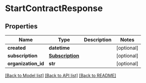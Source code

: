 # StartContractResponse

## Properties
Name | Type | Description | Notes
------------ | ------------- | ------------- | -------------
**created** | **datetime** |  | [optional] 
**subscription** | [**Subscription**](Subscription.md) |  | [optional] 
**organization_id** | **str** |  | [optional] 

[[Back to Model list]](../README.md#documentation-for-models) [[Back to API list]](../README.md#documentation-for-api-endpoints) [[Back to README]](../README.md)

